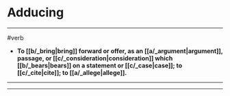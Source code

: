 # Adducing
---
#verb
- **To [[b/_bring|bring]] forward or offer, as an [[a/_argument|argument]], passage, or [[c/_consideration|consideration]] which [[b/_bears|bears]] on a statement or [[c/_case|case]]; to [[c/_cite|cite]]; to [[a/_allege|allege]].**
---
---
